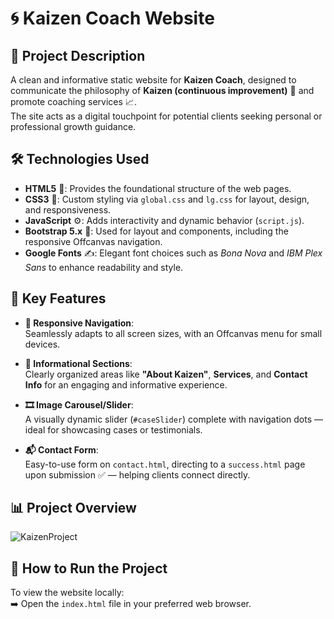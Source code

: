 # 🌀 Kaizen Coach Website

## 📘 Project Description

A clean and informative static website for **Kaizen Coach**, designed to communicate the philosophy of **Kaizen (continuous improvement)** 🔄 and promote coaching services 📈.  
The site acts as a digital touchpoint for potential clients seeking personal or professional growth guidance.

## 🛠️ Technologies Used

- **HTML5** 🧱: Provides the foundational structure of the web pages.
- **CSS3** 🎨: Custom styling via `global.css` and `lg.css` for layout, design, and responsiveness.
- **JavaScript** ⚙️: Adds interactivity and dynamic behavior (`script.js`).
- **Bootstrap 5.x** 📱: Used for layout and components, including the responsive Offcanvas navigation.
- **Google Fonts** ✍️: Elegant font choices such as _Bona Nova_ and _IBM Plex Sans_ to enhance readability and style.

## 🌟 Key Features

- **📱 Responsive Navigation**:  
  Seamlessly adapts to all screen sizes, with an Offcanvas menu for small devices.

- **📖 Informational Sections**:  
  Clearly organized areas like **"About Kaizen"**, **Services**, and **Contact Info** for an engaging and informative experience.

- **🎞️ Image Carousel/Slider**:  
  A visually dynamic slider (`#caseSlider`) complete with navigation dots — ideal for showcasing cases or testimonials.

- **📬 Contact Form**:  
  Easy-to-use form on `contact.html`, directing to a `success.html` page upon submission ✅ — helping clients connect directly.

## 📊 Project Overview

![KaizenProject](https://github.com/user-attachments/assets/46ef5b56-7b04-4da0-8afa-6eec60ebdeed)

## 🚀 How to Run the Project

To view the website locally:  
➡️ Open the `index.html` file in your preferred web browser.
